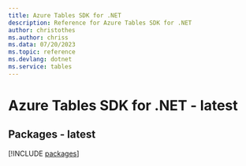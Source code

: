 ```yaml
---
title: Azure Tables SDK for .NET
description: Reference for Azure Tables SDK for .NET
author: christothes
ms.author: chriss
ms.data: 07/20/2023
ms.topic: reference
ms.devlang: dotnet
ms.service: tables
---
```

# Azure Tables SDK for .NET - latest
## Packages - latest
[!INCLUDE [packages](tables-index.md)]